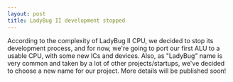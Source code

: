 ```yaml
---
layout: post
title: LadyBug II development stopped
---
```


According to the complexity of LadyBug II CPU, we decided to stop its development process, and for now, we're going to port our first ALU to a usable CPU, with some new ICs and devices. 
Also, as "LadyBug" name is very common and taken by a lot of other projects/startups, we've decided to choose a new name for our project. 
More details will be published soon!

